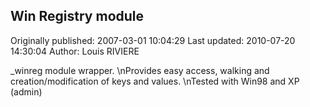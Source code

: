 ## Win Registry module

Originally published: 2007-03-01 10:04:29
Last updated: 2010-07-20 14:30:04
Author: Louis RIVIERE

_winreg module wrapper.\nProvides easy access, walking and creation/modification of keys and values.\nTested with Win98 and XP (admin)